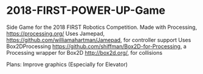 # 2018-FIRST-POWER-UP-Game
Side Game for the 2018 FIRST Robotics Competition.
Made with Processing, https://processing.org/
Uses Jamepad, https://github.com/williamahartman/Jamepad, for controller support
Uses Box2DProcessing https://github.com/shiffman/Box2D-for-Processing, a Processing wrapper for Box2D http://box2d.org/, for collisions

Plans:
Improve graphics (Especially for Elevator)